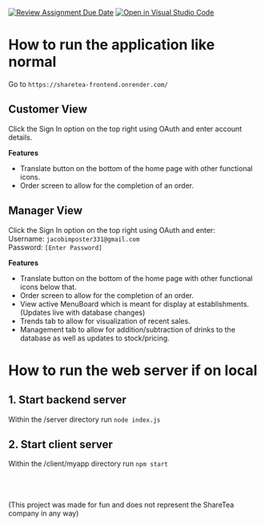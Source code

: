 [![Review Assignment Due Date](https://classroom.github.com/assets/deadline-readme-button-24ddc0f5d75046c5622901739e7c5dd533143b0c8e959d652212380cedb1ea36.svg)](https://classroom.github.com/a/apcvbojB)
[![Open in Visual Studio Code](https://classroom.github.com/assets/open-in-vscode-718a45dd9cf7e7f842a935f5ebbe5719a5e09af4491e668f4dbf3b35d5cca122.svg)](https://classroom.github.com/online_ide?assignment_repo_id=12491201&assignment_repo_type=AssignmentRepo)


# How to run the application like normal

Go to `https://sharetea-frontend.onrender.com/`

## Customer View
Click the Sign In option on the top right using OAuth and enter account details.  
  
**Features**  
 - Translate button on the bottom of the home page with other functional icons.  
 - Order screen to allow for the completion of an order.  

## Manager View
Click the Sign In option on the top right using OAuth and enter:  
Username: `jacobimposter331@gmail.com`  
Password: `[Enter Password]`
  
**Features**  
 - Translate button on the bottom of the home page with other functional icons below that.  
 - Order screen to allow for the completion of an order.  
 - View active MenuBoard which is meant for display at establishments. (Updates live with database changes)  
 - Trends tab to allow for visualization of recent sales.  
 - Management tab to allow for addition/subtraction of drinks to the database as well as updates to stock/pricing.  





# How to run the web server if on local

## 1. Start backend server 
Within the /server directory run `node index.js`

## 2. Start client server
Within the /client/myapp directory run `npm start`<br><br><br><br>

(This project was made for fun and does not represent the ShareTea company in any way)

